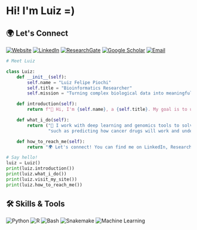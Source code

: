 # Hi! I'm Luiz =)

## 🌍 Let's Connect
[![Website](https://img.shields.io/badge/Website-Visit-blue?style=flat&logo=home-assistant&logoColor=white)](https://www.lupiochi.github.io/)
[![LinkedIn](https://img.shields.io/badge/LinkedIn-Connect-blue?style=flat&logo=linkedin)](https://www.linkedin.com/in/luiz-piochi/)
[![ResearchGate](https://img.shields.io/badge/ResearchGate-Profile-00CCBB?style=flat&logo=researchgate)](https://www.researchgate.net/profile/Luiz-Piochi)
[![Google Scholar](https://img.shields.io/badge/Google%20Scholar-Profile-blue?style=flat&logo=google-scholar)](https://scholar.google.com/citations?user=WYLujtYAAAAJ)
[![Email](https://img.shields.io/badge/Email-Contact%20Me-informational?style=flat&logo=gmail)](mailto:luizpiochi@outlook.com)

```python
# Meet Luiz

class Luiz:
    def __init__(self):
        self.name = "Luiz Felipe Piochi"
        self.title = "Bioinformatics Researcher"
        self.mission = "Turning complex biological data into meaningful insights."

    def introduction(self):
        return f"👋 Hi, I'm {self.name}, a {self.title}. My goal is to uncover the hidden stories in biological data."

    def what_i_do(self):
        return ("🔬 I work with deep learning and genomics tools to solve biological puzzles, "
                "such as predicting how cancer drugs will work and understanding bee genetics.")

    def how_to_reach_me(self):
        return "🌍 Let's connect! You can find me on LinkedIn, ResearchGate, or send me an email!"

# Say hello!
luiz = Luiz()
print(luiz.introduction())
print(luiz.what_i_do())
print(luiz.visit_my_site())
print(luiz.how_to_reach_me())

```

## 🛠️ Skills & Tools
![Python](https://img.shields.io/badge/Python-Advanced-blue?style=flat&logo=python)
![R](https://img.shields.io/badge/R-Proficient-blue?style=flat&logo=r)
![Bash](https://img.shields.io/badge/Bash-Proficient-green?style=flat&logo=gnu-bash)
![Snakemake](https://img.shields.io/badge/Snakemake-Novice-yellowgreen?style=flat&logo=snakemake)
![Machine Learning](https://img.shields.io/badge/Machine_Learning-Advanced-orange?style=flat&logo=machine-learning)
